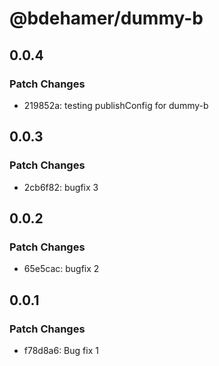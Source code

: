 # @bdehamer/dummy-b

## 0.0.4

### Patch Changes

- 219852a: testing publishConfig for dummy-b

## 0.0.3

### Patch Changes

- 2cb6f82: bugfix 3

## 0.0.2

### Patch Changes

- 65e5cac: bugfix 2

## 0.0.1

### Patch Changes

- f78d8a6: Bug fix 1
